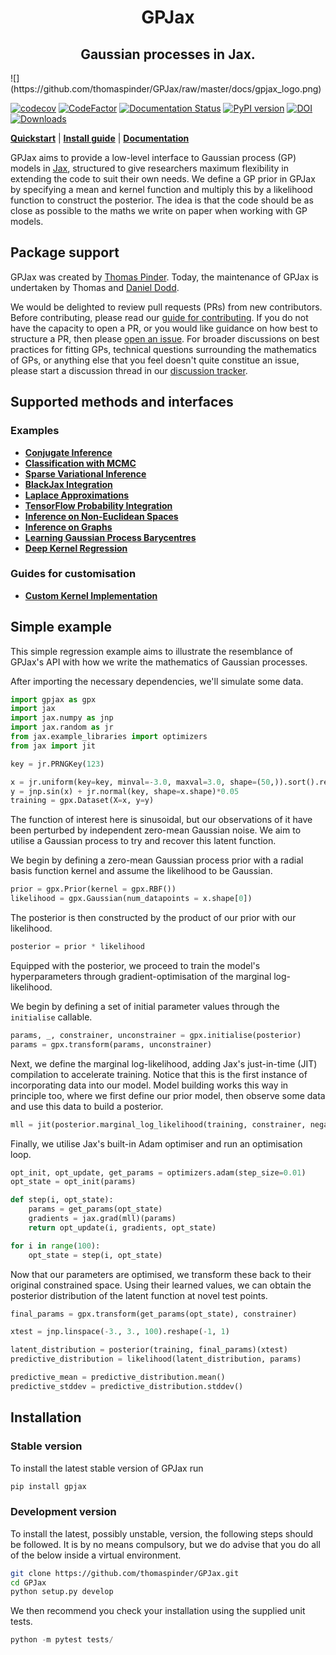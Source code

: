 <h1 align='center'>GPJax</h1>
<h2 align='center'>Gaussian processes in Jax.</h2>
![](https://github.com/thomaspinder/GPJax/raw/master/docs/gpjax_logo.png)

[![codecov](https://codecov.io/gh/thomaspinder/gpjax/branch/master/graph/badge.svg?token=DM1DRDASU2)](https://codecov.io/gh/thomaspinder/gpjax)
[![CodeFactor](https://www.codefactor.io/repository/github/thomaspinder/gpjax/badge)](https://www.codefactor.io/repository/github/thomaspinder/gpjax)
[![Documentation Status](https://readthedocs.org/projects/gpjax/badge/?version=latest)](https://gpjax.readthedocs.io/en/latest/?badge=latest)
[![PyPI version](https://badge.fury.io/py/GPJax.svg)](https://badge.fury.io/py/GPJax)
[![DOI](https://zenodo.org/badge/DOI/10.5281/zenodo.6882220.svg)](https://doi.org/10.5281/zenodo.6882220)
[![Downloads](https://pepy.tech/badge/gpjax)](https://pepy.tech/project/gpjax)

[**Quickstart**](#simple-example)
| [**Install guide**](#installation)
| [**Documentation**](https://gpjax.readthedocs.io/en/latest/)

GPJax aims to provide a low-level interface to Gaussian process (GP) models in [Jax](https://github.com/google/jax), structured to give researchers maximum flexibility in extending the code to suit their own needs. We define a GP prior in GPJax by specifying a mean and kernel function and multiply this by a likelihood function to construct the posterior. The idea is that the code should be as close as possible to the maths we write on paper when working with GP models.

## Package support

GPJax was created by [Thomas Pinder](https://github.com/thomaspinder). Today, the maintenance of GPJax is undertaken by Thomas and [Daniel Dodd](https://github.com/Daniel-Dodd).

We would be delighted to review pull requests (PRs) from new contributors. Before contributing, please read our [guide for contributing](https://github.com/thomaspinder/GPJax/blob/master/CONTRIBUTING.md). If you do not have the capacity to open a PR, or you would like guidance on how best to structure a PR, then please [open an issue](https://github.com/thomaspinder/GPJax/issues/new/choose). For broader discussions on best practices for fitting GPs, technical questions surrounding the mathematics of GPs, or anything else that you feel doesn't quite constitue an issue, please start a discussion thread in our [discussion tracker](https://github.com/thomaspinder/GPJax/discussions).

## Supported methods and interfaces

### Examples

- [**Conjugate Inference**](https://gpjax.readthedocs.io/en/latest/nbs/regression.html)
- [**Classification with MCMC**](https://gpjax.readthedocs.io/en/latest/nbs/classification.html)
- [**Sparse Variational Inference**](https://gpjax.readthedocs.io/en/latest/nbs/sparse_regression.html)
- [**BlackJax Integration**](https://gpjax.readthedocs.io/en/latest/nbs/classification.html)
- [**Laplace Approximations**](https://gpjax.readthedocs.io/en/latest/nbs/classification.html#Laplace-approximation)
- [**TensorFlow Probability Integration**](https://gpjax.readthedocs.io/en/latest/nbs/tfp_intergation.html)
- [**Inference on Non-Euclidean Spaces**](https://gpjax.readthedocs.io/en/latest/nbs/kernels.html#Custom-Kernel)
- [**Inference on Graphs**](https://gpjax.readthedocs.io/en/latest/nbs/graph_kernels.html)
- [**Learning Gaussian Process Barycentres**](https://gpjax.readthedocs.io/en/latest/nbs/graph_kernels.html)
- [**Deep Kernel Regression**](https://gpjax.readthedocs.io/en/latest/nbs/haiku.html)

### Guides for customisation

- [**Custom Kernel Implementation**](https://gpjax.readthedocs.io/en/latest/nbs/kernels.html#Custom-Kernel)

## Simple example

This simple regression example aims to illustrate the resemblance of GPJax's API with how we write the mathematics of Gaussian processes.

After importing the necessary dependencies, we'll simulate some data.

```python
import gpjax as gpx
import jax
import jax.numpy as jnp
import jax.random as jr
from jax.example_libraries import optimizers
from jax import jit

key = jr.PRNGKey(123)

x = jr.uniform(key=key, minval=-3.0, maxval=3.0, shape=(50,)).sort().reshape(-1, 1)
y = jnp.sin(x) + jr.normal(key, shape=x.shape)*0.05
training = gpx.Dataset(X=x, y=y)
```

The function of interest here is sinusoidal, but our observations of it have been perturbed by independent zero-mean Gaussian noise. We aim to utilise a Gaussian process to try and recover this latent function.

We begin by defining a zero-mean Gaussian process prior with a radial basis function kernel and assume the likelihood to be Gaussian.

```python
prior = gpx.Prior(kernel = gpx.RBF())
likelihood = gpx.Gaussian(num_datapoints = x.shape[0])
```

The posterior is then constructed by the product of our prior with our likelihood.

```python
posterior = prior * likelihood
```

Equipped with the posterior, we proceed to train the model's hyperparameters through gradient-optimisation of the marginal log-likelihood.

We begin by defining a set of initial parameter values through the `initialise` callable.

```python
params, _, constrainer, unconstrainer = gpx.initialise(posterior)
params = gpx.transform(params, unconstrainer)
```

Next, we define the marginal log-likelihood, adding Jax's just-in-time (JIT) compilation to accelerate training. Notice that this is the first instance of incorporating data into our model. Model building works this way in principle too, where we first define our prior model, then observe some data and use this data to build a posterior.

```python
mll = jit(posterior.marginal_log_likelihood(training, constrainer, negative=True))
```

Finally, we utilise Jax's built-in Adam optimiser and run an optimisation loop.

```python
opt_init, opt_update, get_params = optimizers.adam(step_size=0.01)
opt_state = opt_init(params)

def step(i, opt_state):
    params = get_params(opt_state)
    gradients = jax.grad(mll)(params)
    return opt_update(i, gradients, opt_state)

for i in range(100):
    opt_state = step(i, opt_state)
```

Now that our parameters are optimised, we transform these back to their original constrained space. Using their learned values, we can obtain the posterior distribution of the latent function at novel test points.

```python
final_params = gpx.transform(get_params(opt_state), constrainer)

xtest = jnp.linspace(-3., 3., 100).reshape(-1, 1)

latent_distribution = posterior(training, final_params)(xtest)
predictive_distribution = likelihood(latent_distribution, params)

predictive_mean = predictive_distribution.mean()
predictive_stddev = predictive_distribution.stddev()
```

## Installation

### Stable version

To install the latest stable version of GPJax run

```bash
pip install gpjax
```

### Development version

To install the latest, possibly unstable, version, the following steps should be followed. It is by no means compulsory, but we do advise that you do all of the below inside a virtual environment.

```bash
git clone https://github.com/thomaspinder/GPJax.git
cd GPJax
python setup.py develop
```

We then recommend you check your installation using the supplied unit tests.

```python
python -m pytest tests/
```
